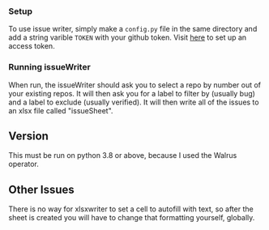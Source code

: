 ### Setup

To use issue writer, simply make a `config.py` file in the same directory and add a string varible `TOKEN` with your github token. Visit [here](https://docs.github.com/en/free-pro-team@latest/github/authenticating-to-github/creating-a-personal-access-token) to set up an access token. 

### Running issueWriter

When run, the issueWriter should ask you to select a repo by number out of your existing repos. It will then ask you for a label to filter by (usually bug) and a label to exclude (usually verified). It will then write all of the issues to an xlsx file called "issueSheet".

## Version

This must be run on python 3.8 or above, because I used the Walrus operator.

## Other Issues

There is no way for xlsxwriter to set a cell to autofill with text, so after the sheet is created you will have to change that formatting yourself, globally.